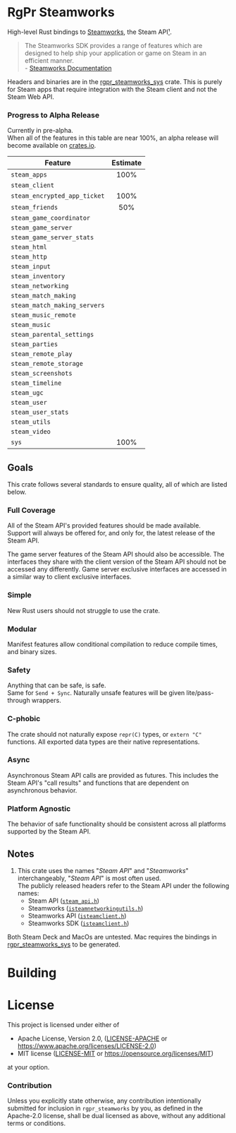 # RgPr Steamworks
High-level Rust bindings to [Steamworks](https://partner.steamgames.com/), the Steam API[¹](#notes).

> The Steamworks SDK provides a range of features which are designed to help ship your application or game on Steam in an efficient manner.  
\- [Steamworks Documentation](https://partner.steamgames.com/doc/sdk)

Headers and binaries are in the [rgpr_steamworks_sys](rgpr_steamworks_sys) crate.
This is purely for Steam apps that require integration with the Steam client and not the Steam Web API.

### Progress to Alpha Release
Currently in pre-alpha.  
When all of the features in this table are near 100%,
an alpha release will become available on [crates.io](https://crates.io).

| Feature                      | Estimate |
|------------------------------|:--------:|
| `steam_apps`                 |   100%   |
| `steam_client`               |          |
| `steam_encrypted_app_ticket` |   100%   |
| `steam_friends`              |   50%    |
| `steam_game_coordinator`     |          |
| `steam_game_server`          |          |
| `steam_game_server_stats`    |          |
| `steam_html`                 |          |
| `steam_http`                 |          |
| `steam_input`                |          |
| `steam_inventory`            |          |
| `steam_networking`           |          |
| `steam_match_making`         |          |
| `steam_match_making_servers` |          |
| `steam_music_remote`         |          |
| `steam_music`                |          |
| `steam_parental_settings`    |          |
| `steam_parties`              |          |
| `steam_remote_play`          |          |
| `steam_remote_storage`       |          |
| `steam_screenshots`          |          |
| `steam_timeline`             |          |
| `steam_ugc`                  |          |
| `steam_user`                 |          |
| `steam_user_stats`           |          |
| `steam_utils`                |          |
| `steam_video`                |          |
| `sys`                        |   100%   |

## Goals
This crate follows several standards to ensure quality, all of which are listed below.

### Full Coverage
All of the Steam API's provided features should be made available.  
Support will always be offered for, and only for, the latest release of the Steam API.  

The game server features of the Steam API should also be accessible.
The interfaces they share with the client version of the Steam API should not be accessed any differently.
Game server exclusive interfaces are accessed in a similar way to client exclusive interfaces.

### Simple
New Rust users should not struggle to use the crate.

### Modular
Manifest features allow conditional compilation to reduce compile times, and binary sizes.

### Safety
Anything that can be safe, is safe.  
Same for `Send + Sync`.
Naturally unsafe features will be given lite/pass-through wrappers.  

### C-phobic
The crate should not naturally expose `repr(C)` types, or `extern "C"` functions.
All exported data types are their native representations.

### Async
Asynchronous Steam API calls are provided as futures.
This includes the Steam API's "call results" and functions that are dependent on asynchronous behavior.

### Platform Agnostic
The behavior of safe functionality should be consistent across all platforms supported by the Steam API.

## Notes
1. This crate uses the names "_Steam API_" and "_Steamworks_" interchangeably, "_Steam API_" is most often used.  
The publicly released headers refer to the Steam API under the following names:
	- Steam API ([`steam_api.h`](rgpr_steamworks_sys/lib/steamworks_sdk/headers/steam/steam_api.h))
    - Steamworks ([`isteamnetworkingutils.h`](rgpr_steamworks_sys/lib/steamworks_sdk/headers/steam/isteamnetworkingutils.h))
    - Steamworks API ([`isteamclient.h`](rgpr_steamworks_sys/lib/steamworks_sdk/headers/steam/isteamclient.h))
    - Steamworks SDK ([`isteamclient.h`](rgpr_steamworks_sys/lib/steamworks_sdk/headers/steam/isteamclient.h))

Both Steam Deck and MacOs are untested.
Mac requires the bindings in [rgpr_steamworks_sys](rgpr_steamworks_sys) to be generated.

# Building


# License
This project is licensed under either of

- Apache License, Version 2.0, ([LICENSE-APACHE](LICENSE-APACHE) or  https://www.apache.org/licenses/LICENSE-2.0)
- MIT license ([LICENSE-MIT](LICENSE-MIT) or https://opensource.org/licenses/MIT)

at your option.

### Contribution
Unless you explicitly state otherwise, any contribution intentionally submitted
for inclusion in `rgpr_steamworks` by you, as defined in the Apache-2.0 license, shall be
dual licensed as above, without any additional terms or conditions.
